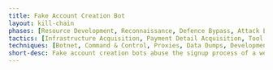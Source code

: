```yaml
---
title: Fake Account Creation Bot
layout: kill-chain
phases: [Resource Development, Reconnaissance, Defence Bypass, Attack Execution, Post-Attack]
tactics: [Infrastructure Acquisition, Payment Detail Acquisition, Tool Development, Specific Target, Loose Target, Mitigation Bypass, Human Emulation, Proxying, Account Creation, Sale]
techniques: [Botnet, Command & Control, Proxies, Data Dumps, Development of Tools, Testing of Tools, Campaign Reuse, Periodic Content Scraping, Technical Reconnaissance, CAPTCHA Farm, Automated CAPTCHA Bypass, Cookie Abuse, Fake Credibility Generation, User Agent Spoofing, IP Rotation, Smurfing, Volumetric Traffic Disguise, Social Media Creation, Email Generator, Call/SMS Generator, Virtual Wallet Creation, Manual Sale, Automated Sale]
short-desc: Fake account creation bots abuse the signup process of a webservice to create user accounts in bulk, using stolen or fake identities. These bots automate multiple signup requests, which can be spread out over long periods of time or using IP addresses from different geolocations to hide the fact that they are controlled by one person. Many advanced fake account creation bots can also bypass email, phone, and CAPTCHA verifications. 
---
```


